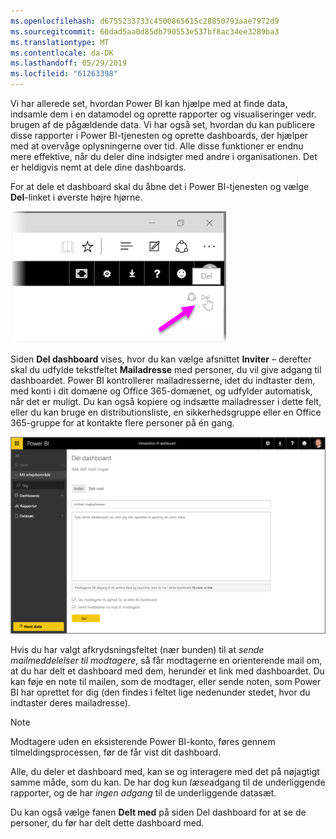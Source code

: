 ```yaml
---
ms.openlocfilehash: d6755233733c4500865615c28850793aae7972d9
ms.sourcegitcommit: 60dad5aa0d85db790553e537bf8ac34ee3289ba3
ms.translationtype: MT
ms.contentlocale: da-DK
ms.lasthandoff: 05/29/2019
ms.locfileid: "61263398"
---
```

Vi har allerede set, hvordan Power BI kan hjælpe med at finde data, indsamle dem i en datamodel og oprette rapporter og visualiseringer vedr. brugen af de pågældende data. Vi har også set, hvordan du kan publicere disse rapporter i Power BI-tjenesten og oprette dashboards, der hjælper med at overvåge oplysningerne over tid. Alle disse funktioner er endnu mere effektive, når du deler dine indsigter med andre i organisationen. Det er heldigvis nemt at dele dine dashboards.

For at dele et dashboard skal du åbne det i Power BI-tjenesten og vælge **Del**-linket i øverste højre hjørne.

![](media/4-4-share-dashboards/4-4_1.png)

Siden **Del dashboard** vises, hvor du kan vælge afsnittet **Inviter** – derefter skal du udfylde tekstfeltet **Mailadresse** med personer, du vil give adgang til dashboardet. Power BI kontrollerer mailadresserne, idet du indtaster dem, med konti i dit domæne og Office 365-domænet, og udfylder automatisk, når det er muligt. Du kan også kopiere og indsætte mailadresser i dette felt, eller du kan bruge en distributionsliste, en sikkerhedsgruppe eller en Office 365-gruppe for at kontakte flere personer på én gang.

![](media/4-4-share-dashboards/4-4_2.png)

Hvis du har valgt afkrydsningsfeltet (nær bunden) til at *sende mailmeddelelser til modtagere*, så får modtagerne en orienterende mail om, at du har delt et dashboard med dem, herunder et link med dashboardet. Du kan føje en note til mailen, som de modtager, eller sende noten, som Power BI har oprettet for dig (den findes i feltet lige nedenunder stedet, hvor du indtaster deres mailadresse).

>[!NOTE]
>Modtagere uden en eksisterende Power BI-konto, føres gennem tilmeldingsprocessen, før de får vist dit dashboard.
> 
> 

Alle, du deler et dashboard med, kan se og interagere med det på nøjagtigt samme måde, som du kan. De har dog kun *læse*adgang til de underliggende rapporter, og de har *ingen adgang* til de underliggende datasæt.

Du kan også vælge fanen **Delt med** på siden Del dashboard for at se de personer, du før har delt dette dashboard med.

